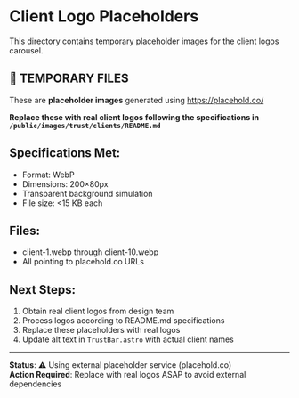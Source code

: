 # Client Logo Placeholders

This directory contains temporary placeholder images for the client logos carousel.

## 🚨 TEMPORARY FILES

These are **placeholder images** generated using https://placehold.co/

**Replace these with real client logos following the specifications in `/public/images/trust/clients/README.md`**

## Specifications Met:
- Format: WebP
- Dimensions: 200×80px
- Transparent background simulation
- File size: <15 KB each

## Files:
- client-1.webp through client-10.webp
- All pointing to placehold.co URLs

## Next Steps:
1. Obtain real client logos from design team
2. Process logos according to README.md specifications
3. Replace these placeholders with real logos
4. Update alt text in `TrustBar.astro` with actual client names

---

**Status**: ⚠️ Using external placeholder service (placehold.co)  
**Action Required**: Replace with real logos ASAP to avoid external dependencies
